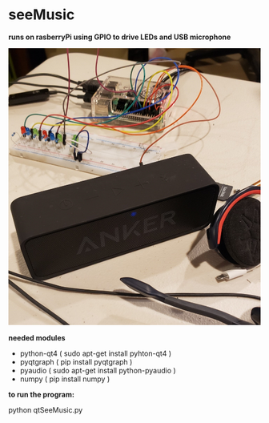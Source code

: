 # seeMusic

**runs on rasberryPi using GPIO to drive LEDs and USB microphone**

![Demo Pic](https://github.com/JamieShamilian/seeMusic/blob/master/SeeMusicDemoCrop.jpg)

**needed modules**

  - python-qt4 ( sudo apt-get install pyhton-qt4 )
  - pyqtgraph ( pip install pyqtgraph )
  - pyaudio ( sudo apt-get install python-pyaudio )
  - numpy ( pip install numpy )

**to run the program:**

   python qtSeeMusic.py

